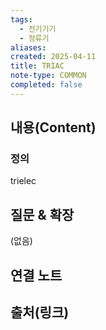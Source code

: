 ```yaml
---
tags:
  - 전기기기
  - 정류기
aliases: 
created: 2025-04-11
title: TRIAC
note-type: COMMON
completed: false
---
```


## 내용(Content)

### 정의

trielec

## 질문 & 확장

(없음)

## 연결 노트

## 출처(링크)

